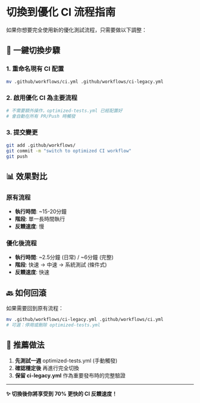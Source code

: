 # 切換到優化 CI 流程指南

如果你想要完全使用新的優化測試流程，只需要做以下調整：

## 🔄 **一鍵切換步驟**

### 1. 重命名現有 CI 配置
```bash
mv .github/workflows/ci.yml .github/workflows/ci-legacy.yml
```

### 2. 啟用優化 CI 為主要流程  
```bash
# 不需要額外操作，optimized-tests.yml 已經配置好
# 會自動在所有 PR/Push 時觸發
```

### 3. 提交變更
```bash
git add .github/workflows/
git commit -m "switch to optimized CI workflow"
git push
```

## 📊 **效果對比**

### 原有流程
- **執行時間**: ~15-20分鐘
- **階段**: 單一長時間執行
- **反饋速度**: 慢

### 優化後流程  
- **執行時間**: ~2.5分鐘 (日常) / ~6分鐘 (完整)
- **階段**: 快速 → 中速 → 系統測試 (條件式)
- **反饋速度**: 快速

## 🔙 **如何回滾**

如果需要回到原有流程：
```bash
mv .github/workflows/ci-legacy.yml .github/workflows/ci.yml
# 可選：停用或刪除 optimized-tests.yml
```

## 🎯 **推薦做法**

1. **先測試一週** optimized-tests.yml (手動觸發)
2. **確認穩定後** 再進行完全切換
3. **保留 ci-legacy.yml** 作為重要發布時的完整驗證

---

**✨ 切換後你將享受到 70% 更快的 CI 反饋速度！**